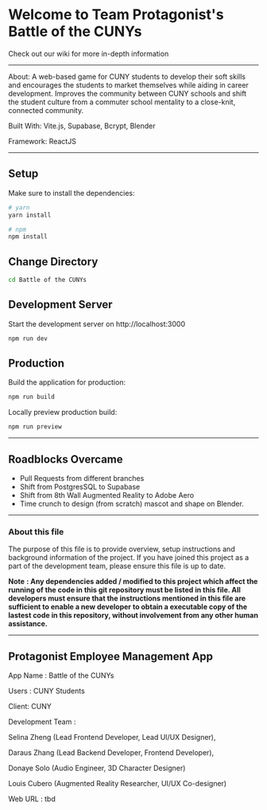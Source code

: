 # Welcome to Team Protagonist's Battle of the CUNYs
Check out our wiki for more in-depth information
***
About: A web-based game for CUNY students to develop their soft skills and encourages the students to market themselves while aiding in career development. Improves the community between CUNY schools and shift the student culture from a commuter school mentality to a close-knit, connected community.


Built With: Vite.js, Supabase, Bcrypt, Blender

Framework: ReactJS

***

## Setup

Make sure to install the dependencies:

```bash
# yarn
yarn install

# npm
npm install

```
## Change Directory
```bash
cd Battle of the CUNYs
```
## Development Server

Start the development server on http://localhost:3000

```bash
npm run dev
```

## Production

Build the application for production:

```bash
npm run build
```

Locally preview production build:

```bash
npm run preview
```

***

## Roadblocks Overcame

- Pull Requests from different branches
- Shift from PostgresSQL to Supabase
- Shift from 8th Wall Augmented Reality to Adobe Aero
- Time crunch to design (from scratch) mascot and shape on Blender.

***

### **About this file**
The purpose of this file is to provide overview, setup instructions and background information of the project. If you have joined this project as a part of the development team, please ensure this file is up to date.

**Note** **: Any dependencies added / modified to this project which affect the running of the code in this git repository must be listed in this file. All developers must ensure that the instructions mentioned in this file are sufficient to enable a new developer to obtain a executable copy of the lastest code in this repository, without involvement from any other human assistance.**

***

## Protagonist Employee Management App
App Name : Battle of the CUNYs

Users : CUNY Students

Client: CUNY

Development Team :

Selina Zheng (Lead Frontend Developer, Lead UI/UX Designer),

Daraus Zhang (Lead Backend Developer, Frontend Developer),

Donaye Solo (Audio Engineer, 3D Character Designer)

Louis Cubero (Augmented Reality Researcher, UI/UX Co-designer)

Web URL : tbd

